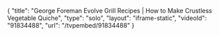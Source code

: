 {
    "title": "George Foreman Evolve Grill Recipes | How to Make Crustless Vegetable Quiche",
    "type": "solo",
    "layout": "iframe-static",
    "videoId": "91834488",
    "url": "\/tvpembed\/91834488"
}